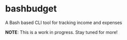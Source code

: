 # bashbudget
A Bash based CLI tool for tracking income and expenses

**NOTE**: This is a work in progress. Stay tuned for more!
